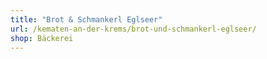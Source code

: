 ```yaml
---
title: "Brot & Schmankerl Eglseer"
url: /kematen-an-der-krems/brot-und-schmankerl-eglseer/
shop: Bäckerei
---
```

